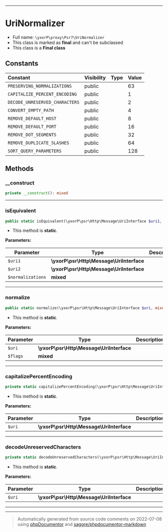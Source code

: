 ***

# UriNormalizer





* Full name: `\yxorP\proxy\Psr7\UriNormalizer`
* This class is marked as **final** and can't be subclassed
* This class is a **Final class**


## Constants

| Constant | Visibility | Type | Value |
|:---------|:-----------|:-----|:------|
|`PRESERVING_NORMALIZATIONS`|public| |63|
|`CAPITALIZE_PERCENT_ENCODING`|public| |1|
|`DECODE_UNRESERVED_CHARACTERS`|public| |2|
|`CONVERT_EMPTY_PATH`|public| |4|
|`REMOVE_DEFAULT_HOST`|public| |8|
|`REMOVE_DEFAULT_PORT`|public| |16|
|`REMOVE_DOT_SEGMENTS`|public| |32|
|`REMOVE_DUPLICATE_SLASHES`|public| |64|
|`SORT_QUERY_PARAMETERS`|public| |128|


## Methods


### __construct



```php
private __construct(): mixed
```











***

### isEquivalent



```php
public static isEquivalent(\yxorP\psr\Http\Message\UriInterface $uri1, \yxorP\psr\Http\Message\UriInterface $uri2, mixed $normalizations = self::PRESERVING_NORMALIZATIONS): bool
```



* This method is **static**.




**Parameters:**

| Parameter | Type | Description |
|-----------|------|-------------|
| `$uri1` | **\yxorP\psr\Http\Message\UriInterface** |  |
| `$uri2` | **\yxorP\psr\Http\Message\UriInterface** |  |
| `$normalizations` | **mixed** |  |




***

### normalize



```php
public static normalize(\yxorP\psr\Http\Message\UriInterface $uri, mixed $flags = self::PRESERVING_NORMALIZATIONS): \yxorP\psr\Http\Message\UriInterface
```



* This method is **static**.




**Parameters:**

| Parameter | Type | Description |
|-----------|------|-------------|
| `$uri` | **\yxorP\psr\Http\Message\UriInterface** |  |
| `$flags` | **mixed** |  |




***

### capitalizePercentEncoding



```php
private static capitalizePercentEncoding(\yxorP\psr\Http\Message\UriInterface $uri): \yxorP\psr\Http\Message\UriInterface
```



* This method is **static**.




**Parameters:**

| Parameter | Type | Description |
|-----------|------|-------------|
| `$uri` | **\yxorP\psr\Http\Message\UriInterface** |  |




***

### decodeUnreservedCharacters



```php
private static decodeUnreservedCharacters(\yxorP\psr\Http\Message\UriInterface $uri): \yxorP\psr\Http\Message\UriInterface
```



* This method is **static**.




**Parameters:**

| Parameter | Type | Description |
|-----------|------|-------------|
| `$uri` | **\yxorP\psr\Http\Message\UriInterface** |  |




***


***
> Automatically generated from source code comments on 2022-07-08 using [phpDocumentor](http://www.phpdoc.org/) and [saggre/phpdocumentor-markdown](https://github.com/Saggre/phpDocumentor-markdown)
